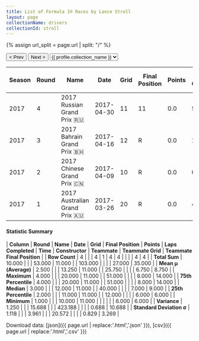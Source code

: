 ```yaml
---
title: List of Formula 1® Races by Lance Stroll
layout: page
collectionName: drivers
collectionId: stroll
---
```


{% assign url_split = page.url | split: "/" %}
<div id="collection-navigation">
<button onclick="selector.options[selector.selectedIndex-1].value && (window.location = selector.options[selector.selectedIndex-1].value);">&lt; Prev</button>
<button onclick="selector.options[selector.selectedIndex+1].value && (window.location = selector.options[selector.selectedIndex+1].value);">Next &gt;</button>
<select id="selector" onchange="this.options[this.selectedIndex].value && (window.location = this.options[this.selectedIndex].value);">
  {% for collectionId in site.data[page.collectionName].refs %}
    {% if collectionId == page.collectionId %}
      {% assign selected = "selected" %}
    {% else %}
      {% assign selected = "" %}
    {% endif %}
    {% assign profile = site.data[page.collectionName][collectionId].profile %}
    <option value="/f1/{{ page.collectionName }}/{{ collectionId }}/{{ url_split[4] }}" {{ selected }}>{{ profile.collection_name }}</option>
  {% endfor %}
</select>
</div>

| Season | Round | Name | Date | Grid | Final Position | Points | Laps Completed | Time | Constructor | Teammate | Teammate Grid | Teammate Final Position |
|--|--|--|--|--|--|--|--|--|--|--|--|--|
| 2017 | 4 | 2017 Russian Grand Prix 🇷🇺 | 2017-04-30 | 11 | 11 | 0.0 | 51 |   | Williams 🇬🇧 | [Felipe Massa 🇧🇷](/f1/drivers/massa) | 6 | 9 |
| 2017 | 3 | 2017 Bahrain Grand Prix 🇧🇭 | 2017-04-16 | 12 | R | 0.0 | 12 |   | Williams 🇬🇧 | [Felipe Massa 🇧🇷](/f1/drivers/massa) | 8 | 6 |
| 2017 | 2 | 2017 Chinese Grand Prix 🇨🇳 | 2017-04-09 | 10 | R | 0.0 | 0 |   | Williams 🇬🇧 | [Felipe Massa 🇧🇷](/f1/drivers/massa) | 6 | 14 |
| 2017 | 1 | 2017 Australian Grand Prix 🇦🇺 | 2017-03-26 | 20 | R | 0.0 | 40 |   | Williams 🇬🇧 | [Felipe Massa 🇧🇷](/f1/drivers/massa) | 7 | 6 |

#### Statistic Summary

| **Column** | **Round** | **Name** | **Date** | **Grid** | **Final Position** | **Points** | **Laps Completed** | **Time** | **Constructor** | **Teammate** | **Teammate Grid** | **Teammate Final Position** |
| **Row Count** | 4 |  |  | 4 | 1 | 4 | 4 |  |  |  | 4 | 4 |
| **Total Sum** | 10.000 |  |  | 53.000 | 11.000 |  | 103.000 |  |  |  | 27.000 | 35.000 |
| **Mean μ (Average)** | 2.500 |  |  | 13.250 | 11.000 |  | 25.750 |  |  |  | 6.750 | 8.750 |
| **Maximum** | 4.000 |  |  | 20.000 | 11.000 |  | 51.000 |  |  |  | 8.000 | 14.000 |
| **75th Percentile** | 4.000 |  |  | 20.000 | 11.000 |  | 51.000 |  |  |  | 8.000 | 14.000 |
| **Median** | 3.000 |  |  | 12.000 | 11.000 |  | 40.000 |  |  |  | 7.000 | 9.000 |
| **25th Percentile** | 2.000 |  |  | 11.000 | 11.000 |  | 12.000 |  |  |  | 6.000 | 6.000 |
| **Minimum** | 1.000 |  |  | 10.000 | 11.000 |  |  |  |  |  | 6.000 | 6.000 |
| **Variance** | 1.250 |  |  | 15.688 |  |  | 423.188 |  |  |  | 0.688 | 10.688 |
| **Standard Deviation σ** | 1.118 |  |  | 3.961 |  |  | 20.572 |  |  |  | 0.829 | 3.269 |

Download data: [json]({{ page.url | replace:'.html','.json' }}), [csv]({{ page.url | replace:'.html','.csv' }})
